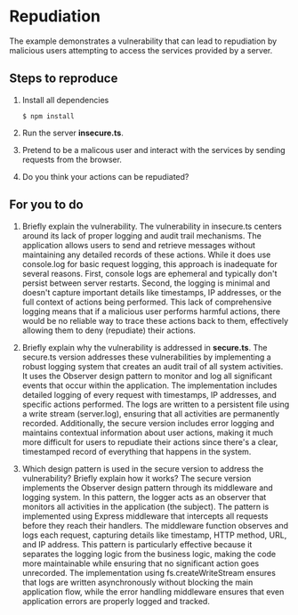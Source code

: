 # Repudiation

The example demonstrates a vulnerability that can lead to repudiation by malicious users attempting to access the services provided by a server.

## Steps to reproduce

1. Install all dependencies

    `$ npm install`

2. Run the server __insecure.ts__.

3. Pretend to be a malicous user and interact with the services by sending requests from the browser.

4. Do you think your actions can be repudiated?

## For you to do

1. Briefly explain the vulnerability.
The vulnerability in insecure.ts centers around its lack of proper logging and audit trail mechanisms. The application allows users to send and retrieve messages without maintaining any detailed records of these actions. While it does use console.log for basic request logging, this approach is inadequate for several reasons. First, console logs are ephemeral and typically don't persist between server restarts. Second, the logging is minimal and doesn't capture important details like timestamps, IP addresses, or the full context of actions being performed. This lack of comprehensive logging means that if a malicious user performs harmful actions, there would be no reliable way to trace these actions back to them, effectively allowing them to deny (repudiate) their actions.

2. Briefly explain why the vulnerability is addressed in __secure.ts__.
The secure.ts version addresses these vulnerabilities by implementing a robust logging system that creates an audit trail of all system activities. It uses the Observer design pattern to monitor and log all significant events that occur within the application. The implementation includes detailed logging of every request with timestamps, IP addresses, and specific actions performed. The logs are written to a persistent file using a write stream (server.log), ensuring that all activities are permanently recorded. Additionally, the secure version includes error logging and maintains contextual information about user actions, making it much more difficult for users to repudiate their actions since there's a clear, timestamped record of everything that happens in the system.

3. Which design pattern is used in the secure version to address the vulnerability? Briefly explain how it works?
The secure version implements the Observer design pattern through its middleware and logging system. In this pattern, the logger acts as an observer that monitors all activities in the application (the subject). The pattern is implemented using Express middleware that intercepts all requests before they reach their handlers. The middleware function observes and logs each request, capturing details like timestamp, HTTP method, URL, and IP address. This pattern is particularly effective because it separates the logging logic from the business logic, making the code more maintainable while ensuring that no significant action goes unrecorded. The implementation using fs.createWriteStream ensures that logs are written asynchronously without blocking the main application flow, while the error handling middleware ensures that even application errors are properly logged and tracked.